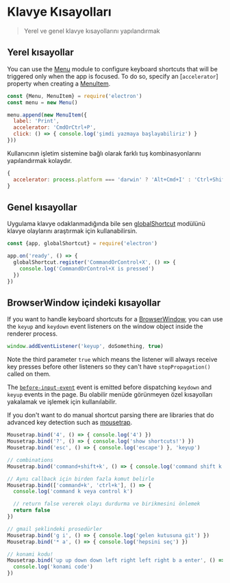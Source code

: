 # Klavye Kısayolları

> Yerel ve genel klavye kısayollarını yapılandırmak

## Yerel kısayollar

You can use the [Menu](../api/menu.md) module to configure keyboard shortcuts that will be triggered only when the app is focused. To do so, specify an [`accelerator`] property when creating a [MenuItem](../api/menu-item.md).

```js
const {Menu, MenuItem} = require('electron')
const menu = new Menu()

menu.append(new MenuItem({
  label: 'Print',
  accelerator: 'CmdOrCtrl+P',
  click: () => { console.log('şimdi yazmaya başlayabiliriz') }
}))
```

Kullanıcının işletim sistemine bağlı olarak farklı tuş kombinasyonlarını yapılandırmak kolaydır.

```js
{
  accelerator: process.platform === 'darwin' ? 'Alt+Cmd+I' : 'Ctrl+Shift+I'
}
```

## Genel kısayollar

Uygulama klavye odaklanmadığında bile sen [globalShortcut](../api/global-shortcut.md) modülünü klavye olaylarını araştırmak için kullanabilirsin.

```js
const {app, globalShortcut} = require('electron')

app.on('ready', () => {
  globalShortcut.register('CommandOrControl+X', () => {
    console.log('CommandOrControl+X is pressed')
  })
})
```

## BrowserWindow içindeki kısayollar

If you want to handle keyboard shortcuts for a [BrowserWindow](../api/browser-window.md), you can use the `keyup` and `keydown` event listeners on the window object inside the renderer process.

```js
window.addEventListener('keyup', doSomething, true)
```

Note the third parameter `true` which means the listener will always receive key presses before other listeners so they can't have `stopPropagation()` called on them.

The [`before-input-event`](web-contents.md#event-before-input-event) event is emitted before dispatching `keydown` and `keyup` events in the page. Bu olabilir menüde görünmeyen özel kısayolları yakalamak ve işlemek için kullanılabilir.

If you don't want to do manual shortcut parsing there are libraries that do advanced key detection such as [mousetrap](https://github.com/ccampbell/mousetrap).

```js
Mousetrap.bind('4', () => { console.log('4') })
Mousetrap.bind('?', () => { console.log('show shortcuts!') })
Mousetrap.bind('esc', () => { console.log('escape') }, 'keyup')

// combinations
Mousetrap.bind('command+shift+k', () => { console.log('command shift k') })

// Aynı callback için birden fazla komut belirle
Mousetrap.bind(['command+k', 'ctrl+k'], () => {
  console.log('command k veya control k')

  // return false vererek olayı durdurma ve birikmesini önlemek
  return false
})

// gmail şeklindeki prosedürler
Mousetrap.bind('g i', () => { console.log('gelen kutusuna git') })
Mousetrap.bind('* a', () => { console.log('hepsini seç') })

// konami kodu!
Mousetrap.bind('up up down down left right left right b a enter', () => {
  console.log('konami code')
})
```